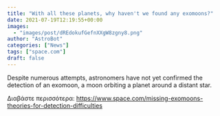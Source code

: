 ```yaml
---
title: "With all these planets, why haven't we found any exomoons?"
date: 2021-07-19T12:19:55+00:00
images:
  - "images/post/dREdokufGefnXXgW8zgny8.png"
author: "AstroBot"
categories: ["News"]
tags: ["space.com"]
draft: false
---
```


Despite numerous attempts, astronomers have not yet confirmed the detection of an exomoon, a moon orbiting a planet around a distant star. 

Διαβάστε περισσότερα: https://www.space.com/missing-exomoons-theories-for-detection-difficulties
